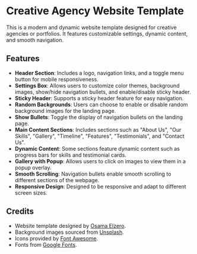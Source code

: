 # Creative Agency Website Template

This is a modern and dynamic website template designed for creative agencies or portfolios. It features customizable settings, dynamic content, and smooth navigation.

## Features

- **Header Section**: Includes a logo, navigation links, and a toggle menu button for mobile responsiveness.
- **Settings Box**: Allows users to customize color themes, background images, show/hide navigation bullets, and enable/disable sticky header.
- **Sticky Header**: Supports a sticky header feature for easy navigation.
- **Random Backgrounds**: Users can choose to enable or disable random background images for the landing page.
- **Show Bullets**: Toggle the display of navigation bullets on the landing page.
- **Main Content Sections**: Includes sections such as "About Us", "Our Skills", "Gallery", "Timeline", "Features", "Testimonials", and "Contact Us".
- **Dynamic Content**: Some sections feature dynamic content such as progress bars for skills and testimonial cards.
- **Gallery with Popup**: Allows users to click on images to view them in a popup overlay.
- **Smooth Scrolling**: Navigation bullets enable smooth scrolling to different sections of the webpage.
- **Responsive Design**: Designed to be responsive and adapt to different screen sizes.

## Credits

- Website template designed by [Osama Elzero](https://youtube.com/playlist?list=PLDoPjvoNmBAzvmpzF-6l3tAviiCPbwkB8&si=2rGKRtuWSEBcyxAM).
- Background images sourced from [Unsplash](https://unsplash.com/).
- Icons provided by [Font Awesome](https://fontawesome.com/).
- Fonts from [Google Fonts](https://fonts.google.com/).
